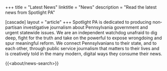 +++
title = "Latest News"
linktitle = "News"
description = "Read the latest news from Spotlight PA"

[cascade]
layout = "article"
+++
Spotlight PA is dedicated to producing non­partisan investigative journalism about Pennsylvania government and urgent statewide issues. We are an independent watchdog unafraid to dig deep, fight for the truth and take on the powerful to expose wrongdoing and spur meaningful reform. We connect Pennsylvanians to their state, and to each other, through public service journalism that matters to their lives and is creatively told in the many modern, digital ways they consume their news.

{{<about/news-search>}}
